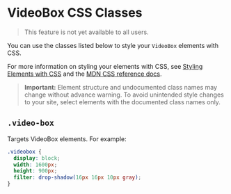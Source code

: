 # VideoBox CSS Classes

> This feature is not yet available to all users.

You can use the classes listed below
to style your `VideoBox` elements with CSS.

For more information on styling your elements with CSS, see
[Styling Elements with CSS]($w/styling-elements-with-css) and the
[MDN CSS reference docs](https://developer.mozilla.org/en-US/docs/Learn/CSS).

<blockquote class="important">

__Important:__
Element structure and undocumented class names
may change without advance warning.
To avoid unintended style changes to your site,
select elements with the documented class names only.

</blockquote>

## `.video-box`

Targets VideoBox elements.
For example:

```css
.videobox {
  display: block;
  width: 1600px;
  height: 900px;
  filter: drop-shadow(16px 16px 10px gray);
}
```
